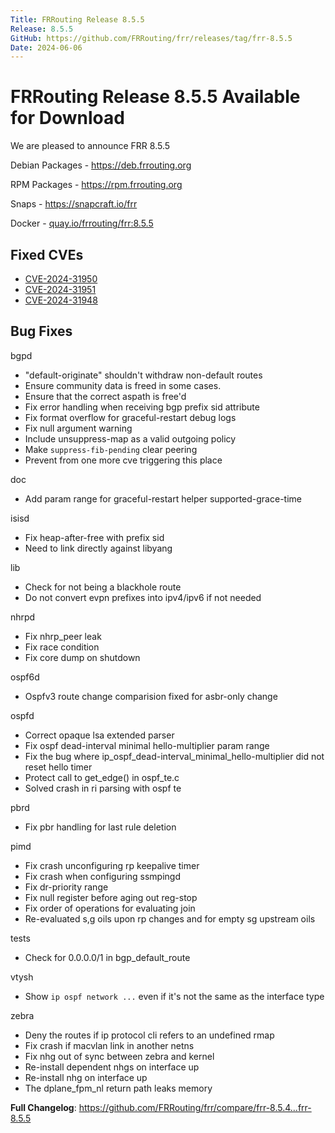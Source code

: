 ```yaml
---
Title: FRRouting Release 8.5.5
Release: 8.5.5
GitHub: https://github.com/FRRouting/frr/releases/tag/frr-8.5.5
Date: 2024-06-06
---
```


FRRouting Release 8.5.5 Available for Download
============================================

We are pleased to announce FRR 8.5.5

Debian Packages - https://deb.frrouting.org

RPM Packages - https://rpm.frrouting.org

Snaps - https://snapcraft.io/frr

Docker - [quay.io/frrouting/frr:8.5.5](https://quay.io/repository/frrouting/frr/manifest/sha256:)

## Fixed CVEs
- [CVE-2024-31950](https://frrouting.org/security/cve-2024-31950)
- [CVE-2024-31951](https://frrouting.org/security/cve-2024-31951)
- [CVE-2024-31948](https://frrouting.org/security/cve-2024-31948)

## Bug Fixes

bgpd
* "default-originate" shouldn't withdraw non-default routes
* Ensure community data is freed in some cases.
* Ensure that the correct aspath is free'd
* Fix error handling when receiving bgp prefix sid attribute
* Fix format overflow for graceful-restart debug logs
* Fix null argument warning
* Include unsuppress-map as a valid outgoing policy
* Make `suppress-fib-pending` clear peering
* Prevent from one more cve triggering this place

doc
* Add param range for graceful-restart helper supported-grace-time

isisd
* Fix heap-after-free with prefix sid
* Need to link directly against libyang

lib
* Check for not being a blackhole route
* Do not convert evpn prefixes into ipv4/ipv6 if not needed

nhrpd
* Fix nhrp_peer leak
* Fix race condition
* Fix core dump on shutdown

ospf6d
* Ospfv3 route change comparision fixed for asbr-only change

ospfd
* Correct opaque lsa extended parser
* Fix ospf dead-interval minimal hello-multiplier param range
* Fix the bug where ip_ospf_dead-interval_minimal_hello-multiplier did not reset hello timer
* Protect call to get_edge() in ospf_te.c
* Solved crash in ri parsing with ospf te

pbrd
* Fix pbr handling for last rule deletion

pimd
* Fix crash unconfiguring rp keepalive timer
* Fix crash when configuring ssmpingd
* Fix dr-priority range
* Fix null register before aging out reg-stop
* Fix order of operations for evaluating join
* Re-evaluated s,g oils upon rp changes and for empty sg upstream oils

tests
* Check for 0.0.0.0/1 in bgp_default_route

vtysh
* Show `ip ospf network ...` even if it's not the same as the interface type

zebra
* Deny the routes if ip protocol cli refers to an undefined rmap
* Fix crash if macvlan link in another netns
* Fix nhg out of sync between zebra and kernel
* Re-install dependent nhgs on interface up
* Re-install nhg on interface up
* The dplane_fpm_nl return path leaks memory

**Full Changelog**: https://github.com/FRRouting/frr/compare/frr-8.5.4...frr-8.5.5